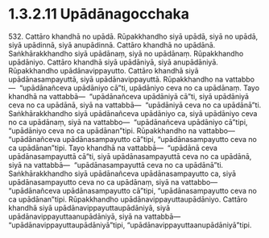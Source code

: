 # 1.3.2.11 Upādānagocchaka

532\. Cattāro khandhā no upādā. Rūpakkhandho siyā upādā, siyā no upādā, siyā upādinnā, siyā anupādinnā. Cattāro khandhā no upādānā. Saṅkhārakkhandho siyā upādānaṃ, siyā no upādānaṃ. Rūpakkhandho upādāniyo. Cattāro khandhā siyā upādāniyā, siyā anupādāniyā. Rūpakkhandho upādānavippayutto. Cattāro khandhā siyā upādānasampayuttā, siyā upādānavippayuttā. Rūpakkhandho na vattabbo—  “upādānañceva upādāniyo cā”ti, upādāniyo ceva no ca upādānaṃ. Tayo khandhā na vattabbā—  “upādānañceva upādāniyā cā”ti, siyā upādāniyā ceva no ca upādānā, siyā na vattabbā—  “upādāniyā ceva no ca upādānā”ti. Saṅkhārakkhandho siyā upādānañceva upādāniyo ca, siyā upādāniyo ceva no ca upādānaṃ, siyā na vattabbo—  “upādānañceva upādāniyo cā”tipi, “upādāniyo ceva no ca upādānan”tipi. Rūpakkhandho na vattabbo—  “upādānañceva upādānasampayutto cā”tipi, “upādānasampayutto ceva no ca upādānan”tipi. Tayo khandhā na vattabbā—  “upādānā ceva upādānasampayuttā cā”ti, siyā upādānasampayuttā ceva no ca upādānā, siyā na vattabbā—  “upādānasampayuttā ceva no ca upādānā”ti. Saṅkhārakkhandho siyā upādānañceva upādānasampayutto ca, siyā upādānasampayutto ceva no ca upādānaṃ, siyā na vattabbo—  “upādānañceva upādānasampayutto cā”tipi, “upādānasampayutto ceva no ca upādānan”tipi. Rūpakkhandho upādānavippayuttaupādāniyo. Cattāro khandhā siyā upādānavippayuttaupādāniyā, siyā upādānavippayuttaanupādāniyā, siyā na vattabbā—  “upādānavippayuttaupādāniyā”tipi, “upādānavippayuttaanupādāniyā”tipi.
